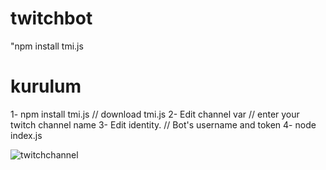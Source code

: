 # twitchbot
"npm install tmi.js

# kurulum
 1- npm install tmi.js // download tmi.js
 2- Edit channel var // enter your twitch channel name
 3- Edit identity. // Bot's username and token
 4- node index.js
 
 ![twitchchannel](https://i.hizliresim.com/qArOZW.png)

